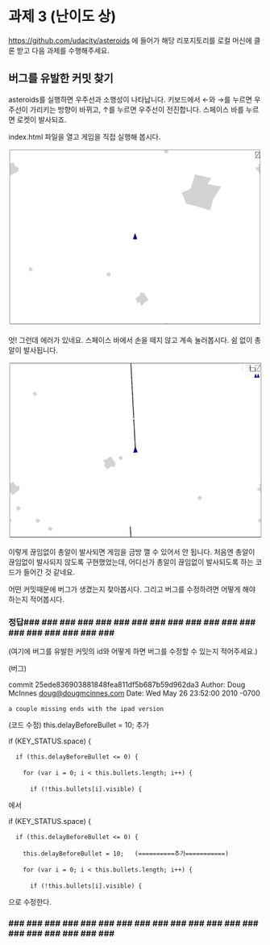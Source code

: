 # 과제 3 (난이도 상)

https://github.com/udacity/asteroids 에 들어가 해당 리포지토리를 로컬 머신에 클론 받고 다음 과제를 수행해주세요.

## 버그를 유발한 커밋 찾기

asteroids를 실행하면 우주선과 소행성이 나타납니다. 키보드에서 ←와 →를 누르면 우주선이 가리키는 방향이 바뀌고, ↑를 누르면 우주선이 전진합니다. 스페이스 바를 누르면 로켓이 발사되죠. 

index.html 파일을 열고 게임을 직접 실행해 봅시다.

![asteroids-intro](../resources/asteroids-intro.png)

엇! 그런데 에러가 있네요. 스페이스 바에서 손을 떼지 않고 계속 눌러봅시다. 쉼 없이 총알이 발사됩니다. 

![asteroids-bug](../resources/asteroids-bug.png)

이렇게 끊임없이 총알이 발사되면 게임을 금방 깰 수 있어서 안 됩니다. 처음엔 총알이 끊임없이 발사되지 않도록 구현했었는데, 어디선가 총알이 끊임없이 발사되도록 하는 코드가 들어간 것 같네요.

어떤 커밋때문에 버그가 생겼는지 찾아봅시다. 그리고 버그를 수정하려면 어떻게 해야 하는지 적어봅시다.

### 정답### ### ### ### ### ### ### ### ### ### ### ### ### ### ### ### ### ### ### ### 

(여기에 버그를 유발한 커밋의 id와 어떻게 하면 버그를 수정할 수 있는지 적어주세요.)

(버그)

commit 25ede836903881848fea811df5b687b59d962da3
Author: Doug McInnes <doug@dougmcinnes.com>
Date:   Wed May 26 23:52:00 2010 -0700

    a couple missing ends with the ipad version


(코드 수정)
 this.delayBeforeBullet = 10; 추가

if (KEY_STATUS.space) {

      if (this.delayBeforeBullet <= 0) {

        for (var i = 0; i < this.bullets.length; i++) {

          if (!this.bullets[i].visible) {


에서 

if (KEY_STATUS.space) {

      if (this.delayBeforeBullet <= 0) {

        this.delayBeforeBullet = 10;   (==========추가===========)

        for (var i = 0; i < this.bullets.length; i++) {

          if (!this.bullets[i].visible) {

       
으로 수정한다.

### ### ### ### ### ### ### ### ### ### ### ### ### ### ### ### ### ### ### ### ### ### 
